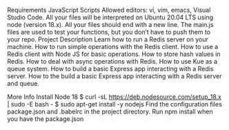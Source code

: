 Requirements
JavaScript Scripts
Allowed editors: vi, vim, emacs, Visual Studio Code.
All your files will be interpreted on Ubuntu 20.04 LTS using node (version 18.x).
All your files should end with a new line.
The main.js files are used to test your functions, but you don’t have to push them to your repo.
Project Description
Learn how to run a Redis server on your machine. How to run simple operations with the Redis client. How to use a Redis client with Node JS for basic operations. How to store hash values in Redis. How to deal with async operations with Redis. How to use Kue as a queue system. How to build a basic Express app interacting with a Redis server. How to the build a basic Express app interacting with a Redis server and queue.

More Info
Install Node 18
$ curl -sL https://deb.nodesource.com/setup_18.x | sudo -E bash -
$ sudo apt-get install -y nodejs
Find the configuration files package.json and .babelrc in the project directory. Run npm install when you have the package.json


